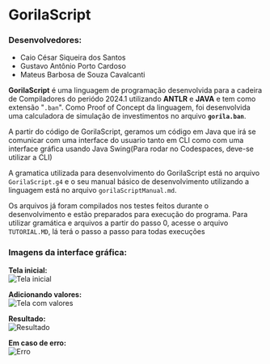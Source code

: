 # GorilaScript

### Desenvolvedores:
- Caio César Siqueira dos Santos
- Gustavo Antônio Porto Cardoso
- Mateus Barbosa de Souza Cavalcanti


**GorilaScript** é uma linguagem de programação desenvolvida para a cadeira de Compiladores do periódo 2024.1 utilizando **ANTLR** e **JAVA** e tem como extensão "`.ban`". Como Proof of Concept da linguagem, foi desenvolvida uma calculadora de simulação de investimentos no arquivo **`gorila.ban`**.

A partir do código de GorilaScript, geramos um código em Java que irá se comunicar com uma interface do usuario tanto em CLI como com uma interface gráfica usando Java Swing(Para rodar no Codespaces, deve-se utilizar a CLI)

A gramatica utilizada para desenvolvimento do GorilaScript está no arquivo `GorilaScript.g4` e o seu manual básico de desenvolvimento utilizando a linguagem está no arquivo `gorilaScriptManual.md`.


Os arquivos já foram compilados nos testes feitos durante o desenvolvimento e estão preparados para execução do programa.
Para utilizar gramática e arquivos a partir do passo 0, acesse o arquivo `TUTORIAL.MD`, lá terá o passo a passo para todas execuções

### Imagens da interface gráfica:  


**Tela inicial:**  
![Tela inicial](https://cdn.discordapp.com/attachments/1235339523114930219/1266862150668783646/image.png?ex=66a6b0d1&is=66a55f51&hm=9a191f16d6799a82fc77fb878dd1ca067211f3088efa90aeba774906a21f0be6&)  

**Adicionando valores:**  
![Tela com valores](https://cdn.discordapp.com/attachments/1235339523114930219/1266862531285356574/image.png?ex=66a6b12c&is=66a55fac&hm=9f2ad0ef1535d76d56f042ed7d750aa074fb838ff663c5f86304581e300f5e54&)  

**Resultado:**  
![Resultado](https://cdn.discordapp.com/attachments/1235339523114930219/1266862621517283409/image.png?ex=66a6b142&is=66a55fc2&hm=0278a26b08d0119132a152ae1ecaa602186ed81675c28e02a2a9e4e041be3cdf&)  

**Em caso de erro:**  
![Erro](https://cdn.discordapp.com/attachments/1235339523114930219/1266875450949636108/image.png?ex=66a6bd34&is=66a56bb4&hm=92306c1b881c2cc8c6c1fe618d3950eb96e54f64a05c6427838598165f6f74d9&)  
